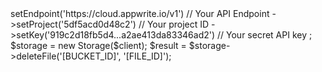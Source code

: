 <?php

use Appwrite\Client;
use Appwrite\Services\Storage;

$client = new Client();

$client
    ->setEndpoint('https://cloud.appwrite.io/v1') // Your API Endpoint
    ->setProject('5df5acd0d48c2') // Your project ID
    ->setKey('919c2d18fb5d4...a2ae413da83346ad2') // Your secret API key
;

$storage = new Storage($client);

$result = $storage->deleteFile('[BUCKET_ID]', '[FILE_ID]');
